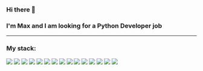 ### Hi there 👋

### I'm Max and I am looking for a Python Developer job
_________________________________________

### My stack:
<img src='https://img.shields.io/badge/Python-9cf?style=for-the-badge&logo=Python&logocolor=white' /> <img src='https://img.shields.io/badge/Pytest-9cf?style=for-the-badge&logo=Pytest&logocolor=white' /> <img src='https://img.shields.io/badge/Django-blue?style=for-the-badge&logo=Django&logocolor=black'/> <img src='https://img.shields.io/badge/Git-9cf?style=for-the-badge&logo=Git&logocolor=#F05032'> <img src='https://img.shields.io/badge/Linux-blue?style=for-the-badge&logo=Linux&logocolor=#F05032'> <img src='https://img.shields.io/badge/Bash-9cf?style=for-the-badge&logo= '>  <img src='https://img.shields.io/badge/Poetry-9cf?style=for-the-badge&logo= '>  <img src='https://img.shields.io/badge/Flake8-9cf?style=for-the-badge&logo= '> <img src='https://img.shields.io/badge/Pandas-blue?style=for-the-badge&logo=pandas'> <img src='https://img.shields.io/badge/NumPy-blue?style=for-the-badge&logo=numpy'> <img src='https://img.shields.io/badge/Seaborn-9cf?style=for-the-badge&logo= '> <img src='https://img.shields.io/badge/MatPlotLib-9cf?style=for-the-badge&logo= '> <img src='https://img.shields.io/badge/HTML-9cf?style=for-the-badge&logo=HTML5&logocolor=red'> <img src='https://img.shields.io/badge/CSS-blue?style=for-the-badge&logo=CSS3&logocolor=red'> <img src='https://img.shields.io/badge/GitHub Actions-white?style=for-the-badge&logo=GitHub Actions&logocolor=white' />

